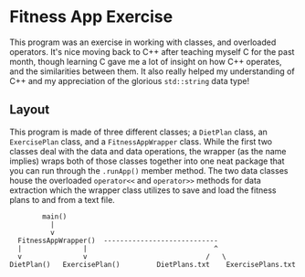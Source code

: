 # Fitness App Exercise

This program was an exercise in working with classes, and overloaded operators. It's nice moving back to C++ after teaching myself C for the past month, though learning C gave me a lot of insight on how C++ operates, and the similarities between them. It also really helped my understanding of C++ and my appreciation of the glorious `std::string` data type!

## Layout

This program is made of three different classes; a `DietPlan` class, an `ExercisePlan` class, and a `FitnessAppWrapper` class. While the first two classes deal with the data and data operations, the wrapper (as the name implies) wraps both of those classes together into one neat package that you can run through the `.runApp()` member method. The two data classes house the overloaded `operator<<` and `operator>>` methods for data extraction which the wrapper class utilizes to save and load the fitness plans to and from a text file.
```
        main()
          |
          v
  FitnessAppWrapper()  ----------------------------
  |               |                               ^
  v               v                             /   \
DietPlan()   ExercisePlan()         DietPlans.txt    ExercisePlans.txt
```
